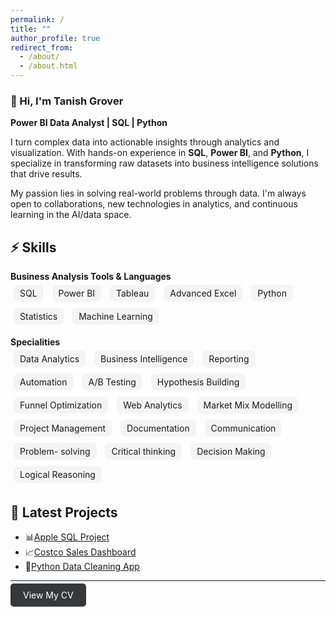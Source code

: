 ```yaml
---
permalink: /
title: ""
author_profile: true
redirect_from:
  - /about/
  - /about.html
---
```


### 👋 Hi, I'm Tanish Grover  
**Power BI Data Analyst | SQL | Python**

I turn complex data into actionable insights through analytics and visualization. With hands-on experience in **SQL**, **Power BI**, and **Python**, I specialize in transforming raw datasets into business intelligence solutions that drive results.

My passion lies in solving real-world problems through data. I'm always open to collaborations, new technologies in analytics, and continuous learning in the AI/data space.


## ⚡ Skills

**Business Analysis Tools & Languages**  
<span style="background:#f4f4f4; padding:5px 10px; border-radius:8px; margin:5px; display:inline-block;">SQL</span>
<span style="background:#f4f4f4; padding:5px 10px; border-radius:8px; margin:5px; display:inline-block;">Power BI</span>
<span style="background:#f4f4f4; padding:5px 10px; border-radius:8px; margin:5px; display:inline-block;">Tableau</span>
<span style="background:#f4f4f4; padding:5px 10px; border-radius:8px; margin:5px; display:inline-block;">Advanced Excel</span>
<span style="background:#f4f4f4; padding:5px 10px; border-radius:8px; margin:5px; display:inline-block;">Python</span>
<span style="background:#f4f4f4; padding:5px 10px; border-radius:8px; margin:5px; display:inline-block;">Statistics</span>
<span style="background:#f4f4f4; padding:5px 10px; border-radius:8px; margin:5px; display:inline-block;">Machine Learning</span>

**Specialities**  
<span style="background:#f4f4f4; padding:5px 10px; border-radius:8px; margin:5px; display:inline-block;">Data Analytics</span>
<span style="background:#f4f4f4; padding:5px 10px; border-radius:8px; margin:5px; display:inline-block;">Business Intelligence</span>
<span style="background:#f4f4f4; padding:5px 10px; border-radius:8px; margin:5px; display:inline-block;">Reporting</span>
<span style="background:#f4f4f4; padding:5px 10px; border-radius:8px; margin:5px; display:inline-block;">Automation</span>
<span style="background:#f4f4f4; padding:5px 10px; border-radius:8px; margin:5px; display:inline-block;">A/B Testing</span>
<span style="background:#f4f4f4; padding:5px 10px; border-radius:8px; margin:5px; display:inline-block;">Hypothesis Building</span>
<span style="background:#f4f4f4; padding:5px 10px; border-radius:8px; margin:5px; display:inline-block;">Funnel Optimization</span>
<span style="background:#f4f4f4; padding:5px 10px; border-radius:8px; margin:5px; display:inline-block;">Web Analytics</span>
<span style="background:#f4f4f4; padding:5px 10px; border-radius:8px; margin:5px; display:inline-block;">Market Mix Modelling</span>
<span style="background:#f4f4f4; padding:5px 10px; border-radius:8px; margin:5px; display:inline-block;">Project Management</span>
<span style="background:#f4f4f4; padding:5px 10px; border-radius:8px; margin:5px; display:inline-block;">Documentation</span>
<span style="background:#f4f4f4; padding:5px 10px; border-radius:8px; margin:5px; display:inline-block;">Communication</span>
<span style="background:#f4f4f4; padding:5px 10px; border-radius:8px; margin:5px; display:inline-block;">Problem- solving</span>
<span style="background:#f4f4f4; padding:5px 10px; border-radius:8px; margin:5px; display:inline-block;">Critical thinking</span>
<span style="background:#f4f4f4; padding:5px 10px; border-radius:8px; margin:5px; display:inline-block;">Decision Making</span>
<span style="background:#f4f4f4; padding:5px 10px; border-radius:8px; margin:5px; display:inline-block;">Logical Reasoning</span>

## 🚀 Latest Projects

- 📊[Apple SQL Project](/portfolio/Apple-SQL-Project/)
- 📈[Costco Sales Dashboard](/portfolio/python-data-cleaning-app/)
- 🧹[Python Data Cleaning App](portfolio/python-data-cleaning-app/)

---

<a href="/files/tanish_grover_resume.pdf" class="btn" style="background-color:#35393c; color:white; padding:10px 20px; border-radius:5px; text-decoration:none;">
    View My CV
</a>

